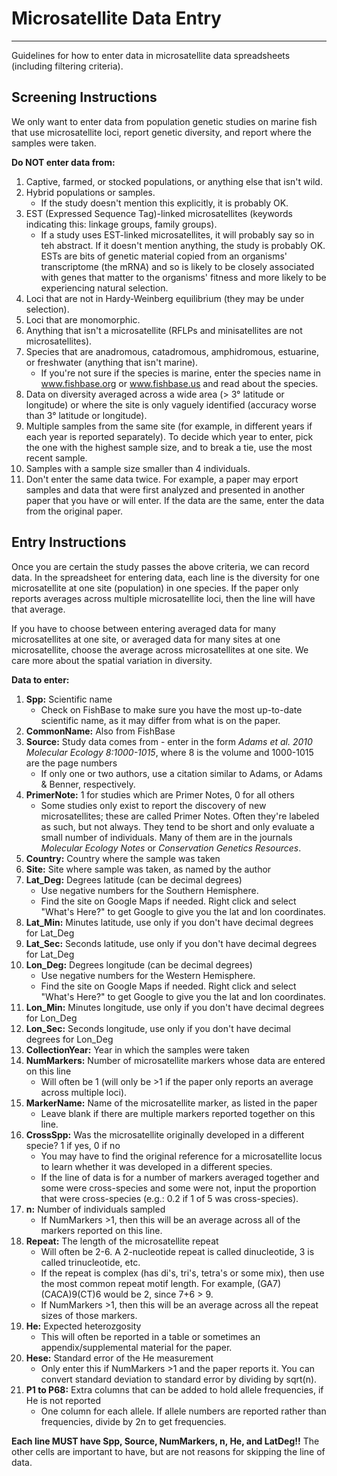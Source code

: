 # Microsatellite Data Entry
---

Guidelines for how to enter data in microsatellite data spreadsheets (including filtering criteria).


## Screening Instructions

We only want to enter data from population genetic studies on marine fish that use microsatellite loci, report genetic diversity, and report where the samples were taken.

**Do NOT enter data from:**
1. Captive, farmed, or stocked populations, or anything else that isn't wild.
2. Hybrid populations or samples.
    * If the study doesn't mention this explicitly, it is probably OK.
4. EST (Expressed Sequence Tag)-linked microsatellites (keywords indicating this: linkage groups, family groups).
    * If a study uses EST-linked microsatellites, it will probably say so in teh abstract. If it doesn't mention anything, the study is probably OK. ESTs are bits of genetic material copied from an organisms' transcriptome (the mRNA) and so is likely to be closely associated with genes that matter to the organisms' fitness and more likely to be experiencing natural selection.
5. Loci that are not in Hardy-Weinberg equilibrium (they may be under selection).
6. Loci that are monomorphic.
7. Anything that isn't a microsatellite (RFLPs and minisatellites are not microsatellites).
8. Species that are anadromous, catadromous, amphidromous, estuarine, or freshwater (anything that isn't marine).
    * If you're not sure if the species is marine, enter the species name in www.fishbase.org or www.fishbase.us and read about the species.
9. Data on diversity averaged across a wide area (> 3° latitude or longitude) or where the site is only vaguely identified (accuracy worse than 3° latitude or longitude).
10. Multiple samples from the same site (for example, in different years if each year is reported separately). To decide which year to enter, pick the one with the highest sample size, and to break a tie, use the most recent sample.
11. Samples with a sample size smaller than 4 individuals.
12. Don't enter the same data twice. For example, a paper may erport samples and data that were first analyzed and presented in another paper that you have or will enter. If the data are the same, enter the data from the original paper.

## Entry Instructions

Once you are certain the study passes the above criteria, we can record data. In the spreadsheet for entering data, each line is the diversity for one microsatellite at one site (population) in one species. If the paper only reports averages across multiple microsatellite loci, then the line will have that average.

If you have to choose between entering averaged data for many microsatellites at one site, or averaged data for many sites at one microsatellite, choose the average across microsatellites at one site. We care more about the spatial variation in diversity.

**Data to enter:**
1. **Spp:** Scientific name
    * Check on FishBase to make sure you have the most up-to-date scientific name, as it may differ from what is on the paper.
2. **CommonName:** Also from FishBase
3. **Source:** Study data comes from - enter in the form *Adams et al. 2010 Molecular Ecology 8:1000-1015*, where 8 is the volume and 1000-1015 are the page numbers
    * If only one or two authors, use a citation similar to Adams, or Adams & Benner, respectively.
4. **PrimerNote:** 1 for studies which are Primer Notes, 0 for all others
    * Some studies only exist to report the discovery of new microsatellites; these are called Primer Notes. Often they're labeled as such, but not always. They tend to be short and only evaluate a small number of individuals. Many of them are in the journals *Molecular Ecology Notes* or *Conservation Genetics Resources*.
5. **Country:** Country where the sample was taken
6. **Site:** Site where sample was taken, as named by the author
7. **Lat_Deg:** Degrees latitude (can be decimal degrees)
    * Use negative numbers for the Southern Hemisphere.
    * Find the site on Google Maps if needed. Right click and select "What's Here?" to get Google to give you the lat and lon coordinates.
8. **Lat_Min:** Minutes latitude, use only if you don't have decimal degrees for Lat_Deg
9. **Lat_Sec:** Seconds latitude, use only if you don't have decimal degrees for Lat_Deg
10. **Lon_Deg:** Degrees longitude (can be decimal degrees)
    * Use negative numbers for the Western Hemisphere.
    * Find the site on Google Maps if needed. Right click and select "What's Here?" to get Google to give you the lat and lon coordinates.
11. **Lon_Min:** Minutes longitude, use only if you don't have decimal degrees for Lon_Deg
12. **Lon_Sec:** Seconds longitude, use only if you don't have decimal degrees for Lon_Deg
13. **CollectionYear:** Year in which the samples were taken
14. **NumMarkers:** Number of microsatellite markers whose data are entered on this line
    * Will often be 1 (will only be >1 if the paper only reports an average across multiple loci).
15. **MarkerName:** Name of the microsatellite marker, as listed in the paper
    * Leave blank if there are multiple markers reported together on this line.
16. **CrossSpp:** Was the microsatellite originally developed in a different specie? 1 if yes, 0 if no
    * You may have to find the original reference for a microsatellite locus to learn whether it was developed in a different species.
    * If the line of data is for a number of markers averaged together and some were cross-species and some were not, input the proportion that were cross-species (e.g.: 0.2 if 1 of 5 was cross-species).
17. **n:** Number of individuals sampled
    * If NumMarkers >1, then this will be an average across all of the markers reported on this line.
18. **Repeat:** The length of the microsatellite repeat
    * Will often be 2-6. A 2-nucleotide repeat is called dinucleotide, 3 is called trinucleotide, etc.
    * If the repeat is complex (has di's, tri's, tetra's or some mix), then use the most common repeat motif length. For example, (GA7)(CACA)9(CT)6 would be 2, since 7+6 > 9.
    * If NumMarkers >1, then this will be an average across all the repeat sizes of those markers.
19. **He:** Expected heterozgosity
    * This will often be reported in a table or sometimes an appendix/supplemental material for the paper.
20. **Hese:** Standard error of the He measurement
    * Only enter this if NumMarkers >1 and the paper reports it. You can convert standard deviation to standard error by dividing by sqrt(n).
21. **P1 to P68:** Extra columns that can be added to hold allele frequencies, if He is not reported
    * One column for each allele. If allele numbers are reported rather than frequencies, divide by 2n to get frequencies.

**Each line MUST have Spp, Source, NumMarkers, n, He, and LatDeg!!** The other cells are important to have, but are not reasons for skipping the line of data.